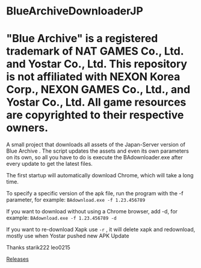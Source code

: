 # BlueArchiveDownloaderJP
# "Blue Archive" is a registered trademark of NAT GAMES Co., Ltd. and Yostar Co., Ltd. This repository is not affiliated with NEXON Korea Corp., NEXON GAMES Co., Ltd., and Yostar Co., Ltd. All game resources are copyrighted to their respective owners.


A small project that downloads all assets of the Japan-Server version of Blue Archive . The script updates the assets and even its own parameters on its own, so all you have to do is execute the BAdownloader.exe after every update to get the latest files.

The first startup will automatically download Chrome, which will take a long time.

To specify a specific version of the apk file, run the program with the -f parameter, for example: `BAdownload.exe -f 1.23.456789`

If you want to download without using a Chrome browser, add -d, for example: `BAdownload.exe -f 1.23.456789 -d`

If you want to re-download Xapk use  `-r` , it will delete xapk and redownload, mostly use when Yostar pushed new APK Update

Thanks starik222 leo0215

[Releases](<https://github.com/fiseleo/BlueArchiveDownloaderJP/tree/main> "Title")
